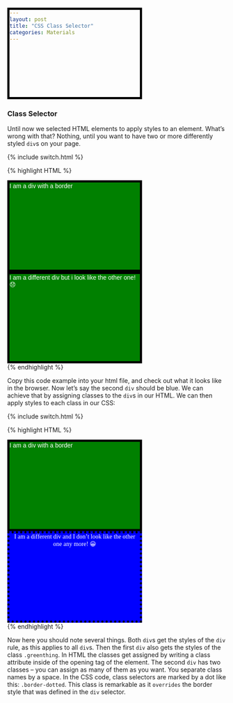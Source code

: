 ```yaml
---
layout: post
title: "CSS Class Selector"
categories: Materials
---
```


### Class Selector
Until now we selected HTML elements to apply styles to an element. What’s wrong with that? Nothing, until you want to have two or more differently styled `div`s on your page.

{% include switch.html %}

{% highlight HTML %}
<head>
<!-- ... -->
  <style>
    div {
      color: white;
      background-color: green;
      width: 300px;
      height: 200px;
      font-family: sans-serif;
      border: 5px solid black;
    }
  </style>
</head>
<body>
  <div>I am a div with a border</div>
  <div>I am a different div but i look like the other one! 😞</div>
</body>
{% endhighlight %}

Copy this code example into your html file, and check out what it looks like in the browser. Now let’s say the second `div` should be blue. We can achieve that by assigning classes to the `div`s in our HTML. We can then apply styles to each class in our CSS:

{% include switch.html %}

{% highlight HTML %}
<head>
<!-- ... -->
  <style>
    div {
      width: 300px;
      height: 200px;
      font-family: sans-serif;
      border: 5px solid black;
    }

    .greenthing { background-color: green; }

    .bluething {
      background-color: blue;
      font-family: serif;
      text-align: center;
    }

    .border-dotted { border: 5px dotted black; }
  </style>
</head>
<body>
  <div class="greenthing">I am a div with a border</div>
  <div class="bluething border-dotted">I am a different div and I don’t look like the other one any more! 😀</div>
</body>
{% endhighlight %}

Now here you should note several things. Both `div`s get the styles of the `div` rule, as this applies to all `div`s. Then the first `div` also gets the styles of the class `.greenthing`. In HTML the classes get assigned by writing a class attribute inside of the opening tag of the element. The second `div` has two classes – you can assign as many of them as you want. You separate class names by a space. In the CSS code, class selectors are marked by a dot like this: `.border-dotted`. This class is remarkable as it `overrides` the border style that was defined in the `div` selector.
